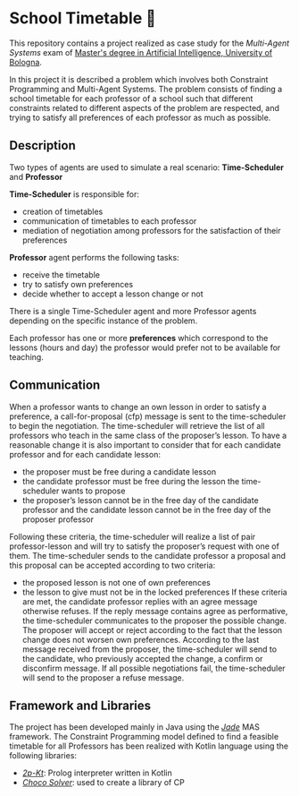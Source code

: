 # School Timetable :school:

This repository contains a project realized as case study for the *Multi-Agent Systems* exam of [Master's degree in Artificial Intelligence, University of Bologna](https://corsi.unibo.it/2cycle/artificial-intelligence).

In this project it is described a problem which involves both Constraint Programming and Multi-Agent
Systems. The problem consists of finding a school timetable for each professor of a school such that
different constraints related to different aspects of the problem are respected, and trying to satisfy
all preferences of each professor as much as possible.

## Description

Two types of agents are used to simulate a real scenario: **Time-Scheduler** and **Professor**

**Time-Scheduler** is responsible for:
* creation of timetables
* communication of timetables to each professor
* mediation of negotiation among professors for the satisfaction of their preferences

**Professor** agent performs the following tasks:
* receive the timetable
* try to satisfy own preferences
* decide whether to accept a lesson change or not

There is a single Time-Scheduler agent and more Professor agents depending on the specific instance of the problem.

Each professor has one or more **preferences** which correspond to the lessons (hours and day) the professor would prefer not to be available for teaching.

## Communication

When a professor wants to change an own lesson in order to satisfy a preference, a call-for-proposal (cfp) message is sent to the time-scheduler to begin the negotiation. The time-scheduler will retrieve the list of all professors who teach in the same class of the proposer’s lesson. To have a reasonable change it is also important to consider that for each candidate professor and for each candidate lesson:
* the proposer must be free during a candidate lesson
* the candidate professor must be free during the lesson the time-scheduler wants to propose
* the proposer’s lesson cannot be in the free day of the candidate professor and the candidate lesson cannot be in the free day of the proposer professor

Following these criteria, the time-scheduler will realize a list of pair professor-lesson and will try to satisfy the proposer’s request with one of them.
The time-scheduler sends to the candidate professor a proposal and this proposal can be accepted according to two criteria:
* the proposed lesson is not one of own preferences
* the lesson to give must not be in the locked preferences
If these criteria are met, the candidate professor replies with an agree message otherwise refuses.
If the reply message contains agree as performative, the time-scheduler communicates to the proposer the possible change. The proposer will accept or reject according to the fact that the lesson change does not worsen own preferences.
According to the last message received from the proposer, the time-scheduler will send to the candidate, who previously accepted the change, a confirm or disconfirm message.
If all possible negotiations fail, the time-scheduler will send to the proposer a refuse message.

## Framework and Libraries

The project has been developed mainly in Java using the [*Jade*](https://jade.tilab.com/) MAS framework.
The Constraint Programming model defined to find a feasible timetable for all Professors has been realized with Kotlin language using the following libraries:
* [*2p-Kt*](https://apice.unibo.it/xwiki/bin/view/Tuprolog/): Prolog interpreter written in Kotlin
* [*Choco Solver*](https://choco-solver.org/): used to create a library of CP

